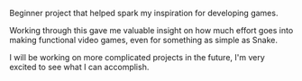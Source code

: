 Beginner project that helped spark my inspiration for developing games.

Working through this gave me valuable insight on how much effort goes into making functional video games, even for something as simple as Snake.

I will be working on more complicated projects in the future, I'm very excited to see what I can accomplish.

